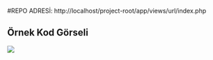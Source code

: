#REPO ADRESİ:
http://localhost/project-root/app/views/url/index.php
## Örnek Kod Görseli
![](Örnek_Ekran_Görüntüsü.png)

